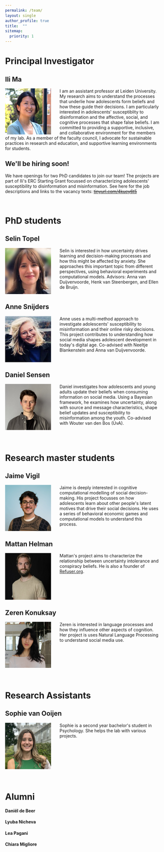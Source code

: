 ```yaml
---
permalink: /team/
layout: single
author_profile: true
title:  ""
sitemap:
  priority: 1
---
```

# Principal Investigator

## Ili Ma
<img style="float: left; margin-right: 2em;" src="../assets/images/Ili_ERC2.jpg" width="150/"/>
I am an assistant professor at Leiden University. My research aims to understand the processes that underlie how adolescents form beliefs and how these guide their decisions. I am particularly interested in adolescents' susceptiblity to disinformation and the affective, social, and cognitive processes that shape false beliefs. I am committed to providing a supportive, inclusive, and collaborative environment for the members of my lab. As a member of the faculty council, I advocate for sustainable practices in research and education, and supportive learning environments for students.
<div style="clear: both;"></div>


## We'll be hiring soon!
We have openings for two PhD candidates to join our team! The projects are part of Ili's ERC Starting Grant focussed on characterizing adolescents' susceptibility to disinformation and misinformation. See here for the job descriptions and links to the vacancy texts: [~~tinyurl.com/4kuey6t5~~](tinyurl.com/4kuey6t5) 
<div style="clear: both;"></div>
<br/>

# PhD students

## Selin Topel
<img style="float: left; margin-right: 2em;" src="../assets/images/Selin.jpeg" width="150"/>
Selin is interested in how uncertainty drives learning and decision-making processes and how this might be affected by anxiety. She approaches this important topic from different perspectives, using behavioral experiments and computational models. Advisors: Anna van Duijvenvoorde, Henk van Steenbergen, and Ellen de Bruijn.
<div style="clear: both;"></div>

## Anne Snijders
<img style="float: left; margin-right: 2em;" src="../assets/images/Anne_Snijders.jpg" width="150"/>
Anne uses a multi-method approach to investigate adolescents' susceptibility to misinformation and their online risky decisions. This project contributes to understanding how social media shapes adolescent development in today's digital age. Co-advised with Neeltje Blankenstein and Anna van Duijvenvoorde.
<div style="clear: both;"></div>

## Daniel Sensen
<img style="float: left; margin-right: 2em;" src="../assets/images/daniel_sensen.jpeg" width="150"/>
Daniel investigates how adolescents and young adults update their beliefs when consuming information on social media. Using a Bayesian framework, he examines how uncertainty, along with source and message characteristics, shape belief updates and susceptibility to misinformation among the youth. Co-advised with Wouter van den Bos (UvA).
<div style="clear: both;"></div> 

<br/>
<br/>

# Research master students
## Jaime Vigil
<img style="float: left; margin-right: 2em;" src="../assets/images/Jaime.jpeg" width="150"/>
Jaime is deeply interested in cognitive computational modelling of social decision-making. His project focusses on how adolescents learn about other people's latent motives that drive their social decisions. He uses a series of behavioral economic games and computational models to understand this process.
<div style="clear: both;"></div>

## Mattan Helman
<img style="float: left; margin-right: 2em;" src="../assets/images/Mattan.jpg" width="150"/>
Mattan's project aims to characterize the relationship between uncertainty intolerance and conspiracy beliefs. He is also a founder of <a href = "https://www.refuser.org/">Refuser.org</a>.
<div style="clear: both;"></div>

## Zeren Konuksay
<img style="float: left; margin-right: 2em;" src="../assets/images/Zeren.JPG" width="150"/>
Zeren is interested in language processes and how they influence other aspects of cognition. Her project is uses Natural Language Processing to understand social media use.
<div style="clear: both;"></div>
<br/>
<br/>

# Research Assistants

## Sophie van Ooijen
<img style="float: left; margin-right: 2em;" src="../assets/images/Sophie.jpeg" width="150"/>
Sophie is a second year bachelor's student in Psychology. She helps the lab with various projects.
<div style="clear: both;"></div>

<br/>
<br/>

# Alumni
#### Daniël de Beer
#### Lyuba Nicheva
#### Lea Pagani
#### Chiara Migliore